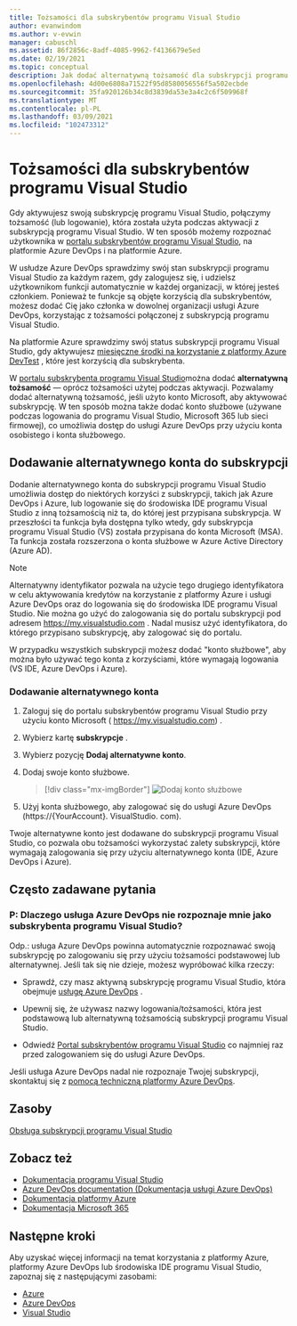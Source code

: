 ```yaml
---
title: Tożsamości dla subskrybentów programu Visual Studio
author: evanwindom
ms.author: v-evwin
manager: cabuschl
ms.assetid: 86f2856c-8adf-4085-9962-f4136679e5ed
ms.date: 02/19/2021
ms.topic: conceptual
description: Jak dodać alternatywną tożsamość dla subskrypcji programu Visual Studio, aby korzystać z usługi Azure DevOps i platformy Azure
ms.openlocfilehash: 4d00e6808a71522f95d8580056556f5a502ecbde
ms.sourcegitcommit: 35fa920126b34c8d3839da53e3a4c2c6f509968f
ms.translationtype: MT
ms.contentlocale: pl-PL
ms.lasthandoff: 03/09/2021
ms.locfileid: "102473312"
---
```

# <a name="identities-for-visual-studio-subscribers"></a>Tożsamości dla subskrybentów programu Visual Studio
Gdy aktywujesz swoją subskrypcję programu Visual Studio, połączymy tożsamość (lub logowanie), która została użyta podczas aktywacji z subskrypcją programu Visual Studio. W ten sposób możemy rozpoznać użytkownika w [portalu subskrybentów programu Visual Studio](https://my.visualstudio.com?wt.mc_id=o~msft~docs), na platformie Azure DevOps i na platformie Azure.

W usłudze Azure DevOps sprawdzimy swój stan subskrypcji programu Visual Studio za każdym razem, gdy zalogujesz się, i udzielsz użytkownikom funkcji automatycznie w każdej organizacji, w której jesteś członkiem.
Ponieważ te funkcje są objęte korzyścią dla subskrybentów, możesz dodać Cię jako członka w dowolnej organizacji usługi Azure DevOps, korzystając z tożsamości połączonej z subskrypcją programu Visual Studio.

Na platformie Azure sprawdzimy swój status subskrypcji programu Visual Studio, gdy aktywujesz [miesięczne środki na korzystanie z platformy Azure DevTest](https://azure.microsoft.com/pricing/member-offers/credit-for-visual-studio-subscribers/) , które jest korzyścią dla subskrybenta.

W [portalu subskrybenta programu Visual Studio](https://my.visualstudio.com?wt.mc_id=o~msft~docs)można dodać **alternatywną tożsamość** — oprócz tożsamości użytej podczas aktywacji. Pozwalamy dodać alternatywną tożsamość, jeśli użyto konto Microsoft, aby aktywować subskrypcję. W ten sposób można także dodać konto służbowe (używane podczas logowania do programu Visual Studio, Microsoft 365 lub sieci firmowej), co umożliwia dostęp do usługi Azure DevOps przy użyciu konta osobistego i konta służbowego.

## <a name="add-an-alternate-account-to-your-subscription"></a>Dodawanie alternatywnego konta do subskrypcji
Dodanie alternatywnego konta do subskrypcji programu Visual Studio umożliwia dostęp do niektórych korzyści z subskrypcji, takich jak Azure DevOps i Azure, lub logowanie się do środowiska IDE programu Visual Studio z inną tożsamością niż ta, do której jest przypisana subskrypcja. W przeszłości ta funkcja była dostępna tylko wtedy, gdy subskrypcja programu Visual Studio (VS) została przypisana do konta Microsoft (MSA). Ta funkcja została rozszerzona o konta służbowe w Azure Active Directory (Azure AD).

> [!NOTE]
> Alternatywny identyfikator pozwala na użycie tego drugiego identyfikatora w celu aktywowania kredytów na korzystanie z platformy Azure i usługi Azure DevOps oraz do logowania się do środowiska IDE programu Visual Studio.  Nie można go użyć do zalogowania się do portalu subskrypcji pod adresem <https://my.visualstudio.com> .  Nadal musisz użyć identyfikatora, do którego przypisano subskrypcję, aby zalogować się do portalu. 

W przypadku wszystkich subskrypcji możesz dodać "konto służbowe", aby można było używać tego konta z korzyściami, które wymagają logowania (VS IDE, Azure DevOps i Azure).

### <a name="add-the-alternate-account"></a>Dodawanie alternatywnego konta
1. Zaloguj się do portalu subskrybentów programu Visual Studio przy użyciu konto Microsoft ( https://my.visualstudio.com) .
2. Wybierz kartę **subskrypcje** .
3. Wybierz pozycję **Dodaj alternatywne konto**.
4. Dodaj swoje konto służbowe.
    > [!div class="mx-imgBorder"]
    > ![Dodaj konto służbowe](_img/vs-alternate-identity/enter-alternate-account-my-visual-studio-com-portal.png "Dodawanie konta służbowego jako alternatywnego konta w ramach subskrypcji.")

5. Użyj konta służbowego, aby zalogować się do usługi Azure DevOps (https://{YourAccount}. VisualStudio. com).

Twoje alternatywne konto jest dodawane do subskrypcji programu Visual Studio, co pozwala obu tożsamości wykorzystać zalety subskrypcji, które wymagają zalogowania się przy użyciu alternatywnego konta (IDE, Azure DevOps i Azure).

## <a name="faq"></a>Często zadawane pytania

### <a name="q--why-doesnt-azure-devops-recognize-me-as-a-visual-studio-subscriber"></a>P: Dlaczego usługa Azure DevOps nie rozpoznaje mnie jako subskrybenta programu Visual Studio?

Odp.: usługa Azure DevOps powinna automatycznie rozpoznawać swoją subskrypcję po zalogowaniu się przy użyciu tożsamości podstawowej lub alternatywnej. Jeśli tak się nie dzieje, możesz wypróbować kilka rzeczy:

* Sprawdź, czy masz aktywną subskrypcję programu Visual Studio, która obejmuje [usługę Azure DevOps](vs-azure-devops.md#eligibility) .

* Upewnij się, że używasz nazwy logowania/tożsamości, która jest podstawową lub alternatywną tożsamością subskrypcji programu Visual Studio.

* Odwiedź [Portal subskrybentów programu Visual Studio](https://my.visualstudio.com?wt.mc_id=o~msft~docs) co najmniej raz przed zalogowaniem się do usługi Azure DevOps.

Jeśli usługa Azure DevOps nadal nie rozpoznaje Twojej subskrypcji, skontaktuj się z [pomocą techniczną platformy Azure DevOps](https://azure.microsoft.com/support/devops/).

## <a name="resources"></a>Zasoby
[Obsługa subskrypcji programu Visual Studio](https://aka.ms/vssubscriberhelp)

## <a name="see-also"></a>Zobacz też
- [Dokumentacja programu Visual Studio](/visualstudio/)
- [Azure DevOps documentation (Dokumentacja usługi Azure DevOps)](/azure/devops/)
- [Dokumentacja platformy Azure](/azure/)
- [Dokumentacja Microsoft 365](/microsoft-365/)

## <a name="next-steps"></a>Następne kroki 
Aby uzyskać więcej informacji na temat korzystania z platformy Azure, platformy Azure DevOps lub środowiska IDE programu Visual Studio, zapoznaj się z następującymi zasobami:
- [Azure](vs-azure.md)
- [Azure DevOps](vs-azure-devops.md)
- [Visual Studio](vs-ide-benefit.md)